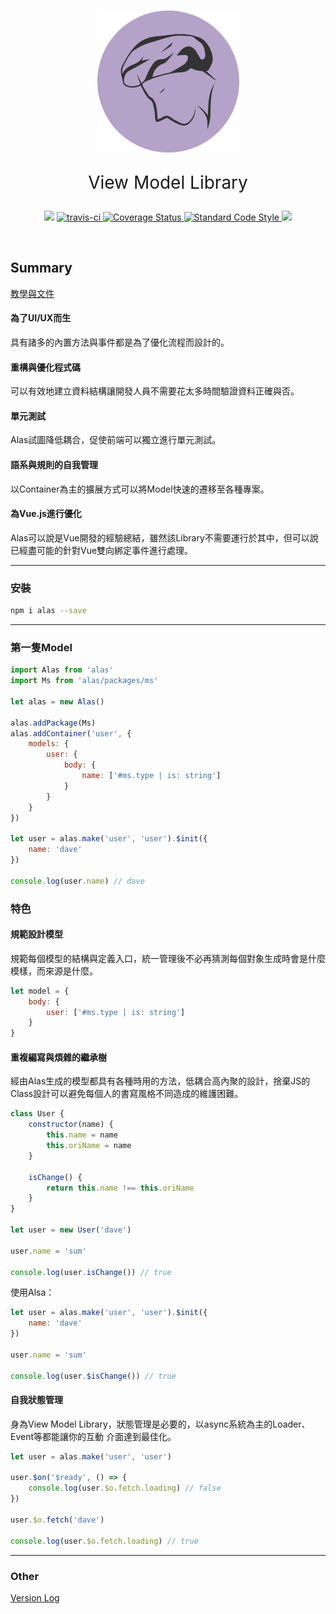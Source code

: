 <br>

<p align="center"><img src="./logo.png"></p>

<p align="center" style="font-size:2em">View Model Library</p>

<p align="center">
    <a href="https://www.npmjs.com/package/alas"><img src="https://img.shields.io/npm/v/alas.svg"></a>
    <a href="https://travis-ci.org/KHC-ZhiHao/Alas">
    <img src="https://travis-ci.org/KHC-ZhiHao/Alas.svg?branch=master" alt="travis-ci"  style="max-width:100%;">
    </a>
    <a href="https://coveralls.io/github/KHC-ZhiHao/Alas?branch=master">
        <img src="https://coveralls.io/repos/github/KHC-ZhiHao/Alas/badge.svg?branch=master" alt="Coverage Status"  style="max-width:100%;">
    </a>
    <a href="https://standardjs.com/">
        <img src="https://img.shields.io/badge/code_style-standard-brightgreen.svg" alt="Standard Code Style"  style="max-width:100%;">
    </a>
    <a href="https://github.com/KHC-ZhiHao/Alas"><img src="https://img.shields.io/github/stars/KHC-ZhiHao/Alas.svg?style=social"></a>
    <br>
</p>

<br>

## Summary

[教學與文件](https://alas-doc.metalsheep.com/)

#### 為了UI/UX而生

具有諸多的內置方法與事件都是為了優化流程而設計的。

#### 重構與優化程式碼

可以有效地建立資料結構讓開發人員不需要花太多時間驗證資料正確與否。

#### 單元測試

Alas試圖降低耦合，促使前端可以獨立進行單元測試。

#### 語系與規則的自我管理

以Container為主的擴展方式可以將Model快速的遷移至各種專案。

#### 為Vue.js進行優化

Alas可以說是Vue開發的經驗總結，雖然該Library不需要運行於其中，但可以說已經盡可能的針對Vue雙向綁定事件進行處理。

---

### 安裝

```bash
npm i alas --save
```

---

### 第一隻Model

```js
import Alas from 'alas'
import Ms from 'alas/packages/ms'

let alas = new Alas()

alas.addPackage(Ms)
alas.addContainer('user', {
    models: {
        user: {
            body: {
                name: ['#ms.type | is: string']
            }
        }
    }
})

let user = alas.make('user', 'user').$init({
    name: 'dave'
})

console.log(user.name) // dave
```

### 特色

#### 規範設計模型

規範每個模型的結構與定義入口，統一管理後不必再猜測每個對象生成時會是什麼模樣，而來源是什麼。

```js
let model = {
    body: {
        user: ['#ms.type | is: string']
    }
}
```

#### 重複編寫與煩雜的繼承樹

經由Alas生成的模型都具有各種時用的方法，低耦合高內聚的設計，捨棄JS的Class設計可以避免每個人的書寫風格不同造成的維護困難。

```js
class User {
    constructor(name) {
        this.name = name
        this.oriName = name
    }
    
    isChange() {
        return this.name !== this.oriName
    }
}

let user = new User('dave')

user.name = 'sum'

console.log(user.isChange()) // true
```

使用Alsa：

```js
let user = alas.make('user', 'user').$init({
    name: 'dave'
})

user.name = 'sum'

console.log(user.$isChange()) // true
```

#### 自我狀態管理

身為View Model Library，狀態管理是必要的，以async系統為主的Loader、Event等都能讓你的互動
介面達到最佳化。

```js
let user = alas.make('user', 'user')

user.$on('$ready', () => {
    console.log(user.$o.fetch.loading) // false
})

user.$o.fetch('dave')

console.log(user.$o.fetch.loading) // true
```

---

### Other

[Version Log](https://github.com/KHC-ZhiHao/Alas/blob/master/version.md)